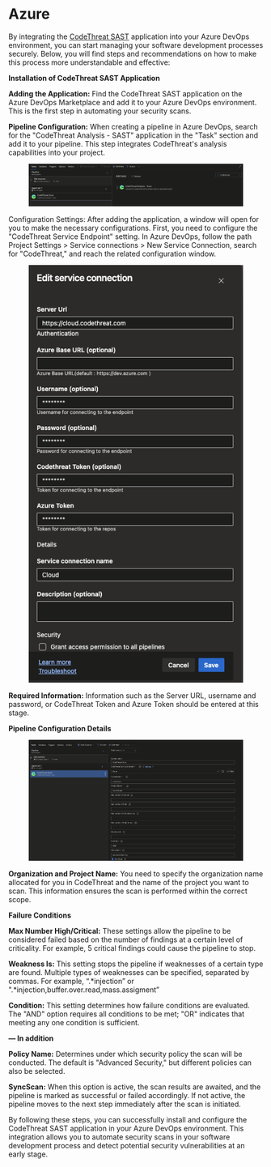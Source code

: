 # Azure

By integrating the [CodeThreat SAST](https://marketplace.visualstudio.com/items?itemName=CodeThreat.CodeThreat) application into your Azure DevOps environment, you can start managing your software development processes securely. Below, you will find steps and recommendations on how to make this process more understandable and effective:

**Installation of CodeThreat SAST Application**

**Adding the Application:** Find the CodeThreat SAST application on the Azure DevOps Marketplace and add it to your Azure DevOps environment. This is the first step in automating your security scans.

**Pipeline Configuration:** When creating a pipeline in Azure DevOps, search for the "CodeThreat Analysis - SAST" application in the "Task" section and add it to your pipeline. This step integrates CodeThreat's analysis capabilities into your project.

<figure><img src="../../.gitbook/assets/Screenshot 2024-03-14 at 12.36.58.png" alt=""><figcaption></figcaption></figure>



Configuration Settings: After adding the application, a window will open for you to make the necessary configurations. First, you need to configure the "CodeThreat Service Endpoint" setting. In Azure DevOps, follow the path Project Settings > Service connections > New Service Connection, search for "CodeThreat," and reach the related configuration window.

<figure><img src="../../.gitbook/assets/Screenshot 2024-03-14 at 12.40.31.png" alt=""><figcaption></figcaption></figure>

**Required Information:** Information such as the Server URL, username and password, or CodeThreat Token and Azure Token should be entered at this stage.

**Pipeline Configuration Details**

<figure><img src="../../.gitbook/assets/Screenshot 2024-03-14 at 12.46.51 (1).png" alt=""><figcaption></figcaption></figure>

**Organization and Project Name:** You need to specify the organization name allocated for you in CodeThreat and the name of the project you want to scan. This information ensures the scan is performed within the correct scope.

**Failure Conditions**

**Max Number High/Critical:** These settings allow the pipeline to be considered failed based on the number of findings at a certain level of criticality. For example, 5 critical findings could cause the pipeline to stop.

**Weakness Is:** This setting stops the pipeline if weaknesses of a certain type are found. Multiple types of weaknesses can be specified, separated by commas. For example, “.\*injection” or ".\*injection,buffer.over.read,mass.assigment”

**Condition:** This setting determines how failure conditions are evaluated. The "AND" option requires all conditions to be met; "OR" indicates that meeting any one condition is sufficient.

**— In addition**

**Policy Name:** Determines under which security policy the scan will be conducted. The default is "Advanced Security," but different policies can also be selected.

**SyncScan:** When this option is active, the scan results are awaited, and the pipeline is marked as successful or failed accordingly. If not active, the pipeline moves to the next step immediately after the scan is initiated.

By following these steps, you can successfully install and configure the CodeThreat SAST application in your Azure DevOps environment. This integration allows you to automate security scans in your software development process and detect potential security vulnerabilities at an early stage.
